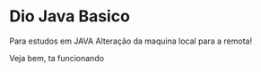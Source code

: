 # Dio Java Basico
Para estudos em JAVA
Alteração da maquina local para a remota!

Veja bem, ta funcionando